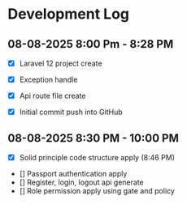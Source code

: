 # Development Log

## 08-08-2025 8:00 Pm - 8:28 PM
- [x] Laravel 12 project create
- [x] Exception handle
- [x] Api route file create
- [x] Initial commit push into GitHub 


## 08-08-2025 8:30 PM - 10:00 PM 
- [x] Solid principle code structure apply (8:46 PM)
- [] Passport authentication apply
- [] Register, login, logout api generate
- [] Role permission apply using gate and policy
